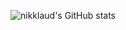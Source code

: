 ![nikklaud's GitHub stats](https://github-readme-stats.vercel.app/api?username=nikklaud&show_icons=true&theme=radical)
